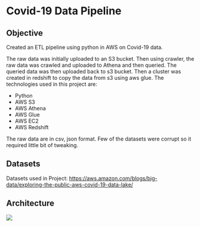 # Covid-19 Data Pipeline

## Objective

Created an ETL pipeline using python in AWS on Covid-19 data. 

The raw data was initially uploaded to an S3 bucket. Then using crawler, the raw data was crawled and uploaded to Athena and then queried. The queried data was then uploaded back to s3 bucket. Then a cluster was created in redshift to copy the data from s3 using aws glue. The technologies used in this project are: 

- Python
- AWS S3
- AWS Athena
- AWS Glue
- AWS EC2
- AWS Redshift

The raw data are in csv, json format. Few of the datasets were corrupt so it required little bit of tweaking.

## Datasets

Datasets used in Project: https://aws.amazon.com/blogs/big-data/exploring-the-public-aws-covid-19-data-lake/

## Architecture

![](https://user-images.githubusercontent.com/62965911/211188266-16b2721b-f036-433a-8643-96c7f819d3c4.png)